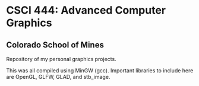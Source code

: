 # CSCI 444: Advanced Computer Graphics
## Colorado School of Mines
Repository of my personal graphics projects.

This was all compiled using MinGW (gcc).
Important libraries to include here are OpenGL, GLFW, GLAD, and stb_image.